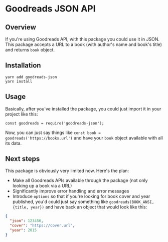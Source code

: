 # Goodreads JSON API

## Overview

If you're using Goodreads API, with this package you could use it in JSON. This package accepts a URL to a book (with author's name and book's title) and returns `book` object.

## Installation

```
yarn add goodreads-json
yarn install
```

## Usage

Basically, after you've installed the package, you could just import it in your project like this:

```
const goodreads = require('goodreads-json');
```

Now, you can just say things like `const book = goodreads('https://books.url')` and have your `book` object available with all its data.

## Next steps

This package is obviously very limited now. Here's the plan:

- Make all Goodreads APIs available through the package (not only looking up a book via a URL)
- Significantly improve error handling and error messages
- Introduce `options` so that if you're looking for book cover and year published, you'd could just say something like `goodreads(BOOK_ANSI, {title, year})` and have back an object that would look like this:

```json
{
  "json": 123456,
  "cover": "https://cover.url",
  "year": 2015
}
```
